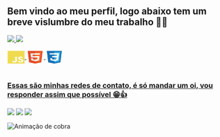 ## Bem vindo ao meu perfil, logo abaixo tem um breve vislumbre do meu trabalho  👨‍💻

<div>
  <a href="https://github.com/jorge-pires">
  <img height="180em" src="https://github-readme-stats.vercel.app/api?username=jorge-pires&show_icons=true&theme=tokyonight&include_all_commits=true&count_private=true"/>
  <img height="180em" src="https://github-readme-stats.vercel.app/api/top-langs/?username=jorge-pires&layout=compact&langs_count=6&theme=tokyonight"/>
</div>
<div style="display: inline_block"><br>
  <img align="center" alt="Js" height="30" width="40" src="https://raw.githubusercontent.com/devicons/devicon/master/icons/javascript/javascript-plain.svg ">
  <img align="center" alt="HTML" height="30" width="40" src="https://raw.githubusercontent.com/devicons/devicon/master/icons/html5/html5-original.svg ">
  <img align="center" alt="CSS" height="30" width="40" src="https://raw.githubusercontent.com/devicons/devicon/master/icons/css3/css3-original.svg ">
</div>
 
 <br>
 
  ### Essas são minhas redes de contato, é só mandar um oi, vou responder assim que possível  😁👍
 
<div>
  <a href = "mailto:jpires.business@gmail.com"><img src="https://img.shields.io/badge/-Gmail-%23333?style=for-the-badge&logo=gmail&logoColor=white" alvo ="_blank"></a>
  <a href="" target="_blank"><img src="https://img.shields.io/badge/-LinkedIn-%230077B5?style= for-the-badge&logo=linkedin&logoColor=white" target="_blank"></a>
  <a href="" target="_blank"><img src="https://img.shields.io/badge/-Instagram-%23E4405F?style=for-the- badge&logo=instagram&logoColor=white" target="_blank"></a>
 
  ![Animação de cobra](https://github.com/jorge-pires/jorge-pires/blob/output/github-contribution-grid-snake.svg)

</div>
